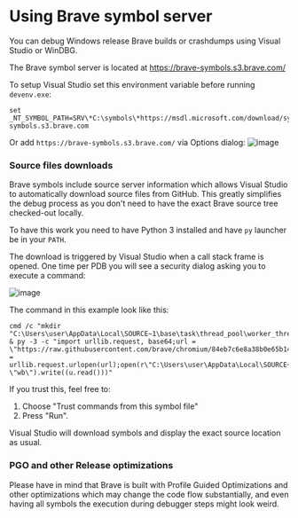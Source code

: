 # Using Brave symbol server

You can debug Windows release Brave builds or crashdumps using Visual Studio or WinDBG.

The Brave symbol server is located at https://brave-symbols.s3.brave.com/

To setup Visual Studio set this environment variable before running `devenv.exe`:
```
set _NT_SYMBOL_PATH=SRV\*C:\symbols\*https://msdl.microsoft.com/download/symbols;SRV\*C:\symbols\*https://brave-symbols.s3.brave.com
```

Or add `https://brave-symbols.s3.brave.com/` via Options dialog:
![image](https://github.com/brave/brave-browser/assets/5928869/8bbd3c98-02d7-4b2b-b4cf-d23d04353377)

### Source files downloads

Brave symbols include source server information which allows Visual Studio to automatically download source files from GitHub. This greatly simplifies the debug process as you don't need to have the exact Brave source tree checked-out locally.

To have this work you need to have Python 3 installed and have `py` launcher be in your `PATH`.

The download is triggered by Visual Studio when a call stack frame is opened. One time per PDB you will see a security dialog asking you to execute a command:

![image](https://github.com/brave/brave-browser/assets/5928869/b8f97b9a-f0e5-4cde-910b-ea42ed5698cf)

The command in this example look like this:
```
cmd /c "mkdir "C:\Users\user\AppData\Local\SOURCE~1\base\task\thread_pool\worker_thread.cc\84eb7c6e8a38b0e65b14f75cfec8144ffbc4b359" & py -3 -c "import urllib.request, base64;url = \"https://raw.githubusercontent.com/brave/chromium/84eb7c6e8a38b0e65b14f75cfec8144ffbc4b359/base/task/thread_pool/worker_thread.cc\";u = urllib.request.urlopen(url);open(r\"C:\Users\user\AppData\Local\SOURCE~1\base\task\thread_pool\worker_thread.cc\84eb7c6e8a38b0e65b14f75cfec8144ffbc4b359\worker_thread.cc\", \"wb\").write((u.read()))"
```

If you trust this, feel free to:
1. Choose "Trust commands from this symbol file"
2. Press "Run".

Visual Studio will download symbols and display the exact source location as usual.

### PGO and other Release optimizations

Please have in mind that Brave is built with Profile Guided Optimizations and other optimizations which may change the code flow substantially, and even having all symbols the execution during debugger steps might look weird.
